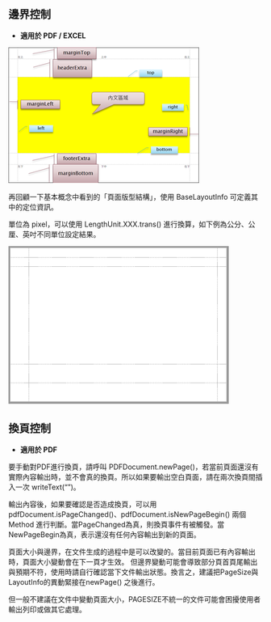 ## 邊界控制

* **適用於 PDF / EXCEL**

![UDE-PDF](/assets/ch01-layout-pdf.png)

再回顧一下基本概念中看到的「頁面版型結構」，使用 BaseLayoutInfo 可定義其中的定位資訊。

單位為 pixel，可以使用 LengthUnit.XXX.trans() 進行換算，如下例為公分、公厘、英吋不同單位設定結果。

![](/assets/ch02/pages_margin-small.png)


## 換頁控制

* **適用於 PDF**

要手動對PDF進行換頁，請呼叫 PDFDocument.newPage()，若當前頁面還沒有實際內容輸出時，並不會真的換頁。所以如果要輸出空白頁面，請在兩次換頁間插入一次 writeText(“”)。

輸出內容後，如果要確認是否造成換頁，可以用pdfDocument.isPageChanged()、pdfDocument.isNewPageBegin() 兩個Method 進行判斷。當PageChanged為真，則換頁事件有被觸發。當NewPageBegin為真，表示還沒有任何內容輸出到新的頁面。



頁面大小與邊界，在文件生成的過程中是可以改變的。當目前頁面已有內容輸出時，頁面大小變動會在下一頁才生效。
但邊界變動可能會導致部分頁首頁尾輸出與預期不符，使用時請自行確認當下文件輸出狀態。換言之，建議把PageSize與LayoutInfo的異動緊接在newPage() 之後進行。

但一般不建議在文件中變動頁面大小，PAGESIZE不統一的文件可能會困擾使用者輸出列印或做其它處理。